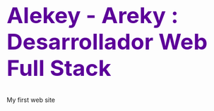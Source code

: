 <h1 style="color: #5C0099; font-size: 50px">Alekey - Areky : Desarrollador Web Full Stack</h1>
My first web site

